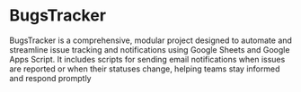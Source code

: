# BugsTracker
BugsTracker is a comprehensive, modular project designed to automate and streamline issue tracking and notifications using Google Sheets and Google Apps Script. It includes scripts for sending email notifications when issues are reported or when their statuses change, helping teams stay informed and respond promptly
